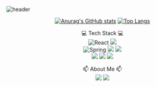![header](https://capsule-render.vercel.app/api?type=waving&color=3B86FF&height=300&section=header&text=welcome&desc=5tr1ker%20Github%20Profile&fontSize=80&fontColor=ffffff&fontAlignY=40&descSize=25&descAlignY=55&stroke=E1FAFF)
<div align="center">

[![Anurag's GitHub stats](https://github-readme-stats.vercel.app/api?username=5tr1ker)](https://github.com/5tr1ker/github-readme-stats)
[![Top Langs](https://github-readme-stats.vercel.app/api/top-langs/?username=5tr1ker&layout=compact)](https://github.com/5tr1ker/github-readme-stats)

💻 Tech Stack 💻</br>
![React](https://img.shields.io/badge/react-%2320232a.svg?style=for-the-badge&logo=react&logoColor=%2361DAFB)
<img src="https://img.shields.io/badge/Java-2C2255?style=for-the-badge&logo=Eclipse IDE&logoColor=white"></br>
![Spring](https://img.shields.io/badge/spring-%236DB33F.svg?style=for-the-badge&logo=spring&logoColor=white)
<img src="https://img.shields.io/badge/Spring Security-6DB33F?style=for-the-badge&logo=Spring Security&logoColor=white">
<img src="https://img.shields.io/badge/JPA Hibernate & QueryDSL-59666C?style=for-the-badge&logo=Hibernate&logoColor=white"></br>
<img src="https://img.shields.io/badge/MySQL-4479A1?style=for-the-badge&logo=MySQL&logoColor=white">
<img src="https://img.shields.io/badge/Docker-2496ED?style=for-the-badge&logo=Docker&logoColor=white">
<img src="https://img.shields.io/badge/Amazon EC2-FF9900?style=for-the-badge&logo=Amazon EC2&logoColor=white">

📫 About Me 📫 </br>
<a href="https://velog.io/@tjseocld"><img src="https://img.shields.io/badge/Velog-20C997?style=flat&logo=Velog&logoColor=white&link=https://velog.io/@tjseocld"/></a>
<a href="mailto:tjseocld@gmail.com"><img src="https://img.shields.io/badge/Gmail-EA4335?style=flat&logo=Gmail&logoColor=white&link=mailto:tjseocld@gmail.com"/></a>
</div>
